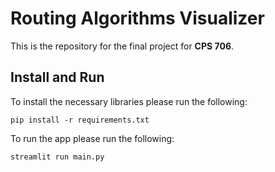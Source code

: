 # Routing Algorithms Visualizer
This is the repository for the final project for **CPS 706**.
## Install and Run
To install the necessary libraries please run the following:
```
pip install -r requirements.txt
```
To run the app please run the following:
```
streamlit run main.py
```